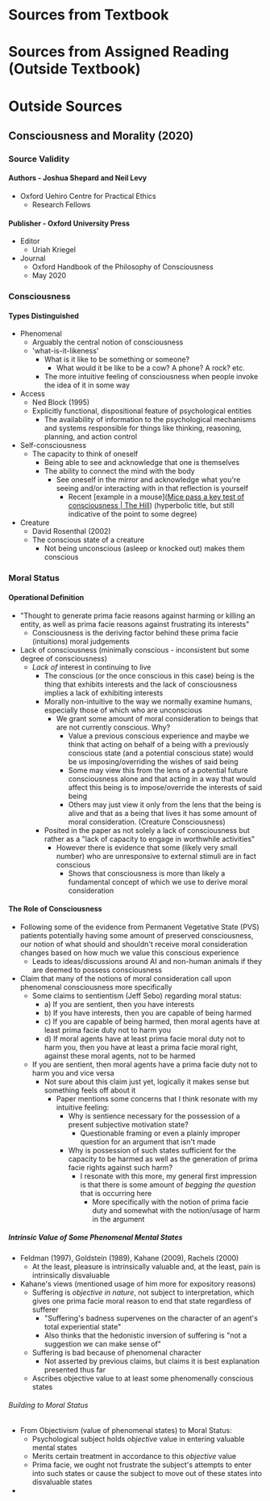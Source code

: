 # Sources from Textbook
# Sources from Assigned Reading (Outside Textbook)
# Outside Sources
## Consciousness and Morality (2020)
### Source Validity
#### Authors - Joshua Shepard and Neil Levy
- Oxford Uehiro Centre for Practical Ethics
	- Research Fellows
#### Publisher - Oxford University Press
- Editor
	- Uriah Kriegel
- Journal
	- Oxford Handbook of the Philosophy of Consciousness
	- May 2020
### Consciousness
#### Types Distinguished
- Phenomenal
	- Arguably the central notion of consciousness
	- 'what-is-it-likeness'
		- What is it like to be something or someone?
			- What would it be like to be a cow? A phone? A rock? etc.
		- The more intuitive feeling of consciousness when people invoke the idea of it in some way
- Access
	- Ned Block (1995)
	- Explicitly functional, dispositional feature of psychological entities
		- The availability of information to the psychological mechanisms and systems responsible for things like thinking, reasoning, planning, and action control
- Self-consciousness
	- The capacity to think of oneself
		- Being able to see and acknowledge that one is themselves
		- The ability to connect the mind with the body
			- See oneself in the mirror and acknowledge what you're seeing and/or interacting with in that reflection is yourself
				- Recent [example in a mouse]([Mice pass a key test of consciousness | The Hill](https://thehill.com/policy/equilibrium-sustainability/4342858-mice-pass-a-key-test-of-consciousness/)) (hyperbolic title, but still indicative of the point to some degree)
- Creature
	- David Rosenthal (2002)
	- The conscious state of a creature
		- Not being unconscious (asleep or knocked out) makes them conscious
### Moral Status
#### Operational Definition
- "Thought to generate prima facie reasons against harming or killing an entity, as well as prima facie reasons against frustrating its interests"
	- Consciousness is the deriving factor behind these prima facie (intuitions) moral judgements
- Lack of consciousness (minimally conscious - inconsistent but some degree of consciousness)
	- *Lack of*  interest in continuing to live
		- The conscious (or the once conscious in this case) being is the thing that exhibits interests and the lack of consciousness implies a lack of exhibiting interests
		- Morally non-intuitive to the way we normally examine humans, especially those of which who are unconscious
			- We grant some amount of moral consideration to beings that are not currently conscious. Why?
				- Value a previous conscious experience and maybe we think that acting on behalf of a being with a previously conscious state (and a potential conscious state) would be us imposing/overriding the wishes of said being
				- Some may view this from the lens of a potential future consciousness alone and that acting in a way that would affect this being is to impose/override the interests of said being
				- Others may just view it only from the lens that the being is alive and that as a being that lives it has some amount of moral consideration. (Creature Consciousness)
		- Posited in the paper as not solely a lack of consciousness but rather as a "lack of capacity to engage in worthwhile activities"
			- However there is evidence that some (likely very small number) who are unresponsive to external stimuli are in fact conscious
				- Shows that consciousness is more than likely a fundamental concept of which we use to derive moral consideration
#### The Role of Consciousness
- Following some of the evidence from Permanent Vegetative State (PVS) patients potentially having some amount of preserved consciousness, our notion of what should and shouldn't receive moral consideration changes based on how much we value this conscious experience
	- Leads to ideas/discussions around AI and non-human animals if they are deemed to possess consciousness
- Claim that many of the notions of moral consideration call upon phenomenal consciousness more specifically
	- Some claims to sentientism (Jeff Sebo) regarding moral status:
		- a) If you are sentient, then you have interests
		- b) If you have interests, then you are capable of being harmed
		- c) If you are capable of being harmed, then moral agents have at least prima facie duty not to harm you
		- d) If moral agents have at least prima facie moral duty not to harm you, then you have at least a prima facie moral right, against these moral agents, not to be harmed
	- If you are sentient, then moral agents have a prima facie duty not to harm you and vice versa
		- Not sure about this claim just yet, logically it makes sense but something feels off about it
			- Paper mentions some concerns that I think resonate with my intuitive feeling:
				- Why is sentience necessary for the possession of a present subjective motivation state?
					- Questionable framing or even a plainly improper question for an argument that isn't made
				- Why is possession of such states sufficient for the capacity to be harmed as well as the generation of prima facie rights against such harm?
					- I resonate with this more, my general first impression is that there is some amount of *begging the question* that is occurring here
						- More specifically with the notion of prima facie duty and somewhat with the notion/usage of harm in the argument
##### Intrinsic Value of Some Phenomenal Mental States
- Feldman (1997), Goldstein (1989), Kahane (2009), Rachels (2000)
	- At the least, pleasure is intrinsically valuable and, at the least, pain is intrinsically disvaluable
- Kahane's views (mentioned usage of him more for expository reasons)
	- Suffering is *objective in nature*, not subject to interpretation, which gives one prima facie moral reason to end that state regardless of sufferer
		- "Suffering's badness supervenes on the character of an agent's total experiential state"
		- Also thinks that the hedonistic inversion of suffering is "not a suggestion we can make sense of"
	- Suffering is bad because of phenomenal character
		- Not asserted by previous claims, but claims it is best explanation presented thus far
	- Ascribes objective value to at least some phenomenally conscious states
###### Building to Moral Status
- From Objectivism (value of phenomenal states) to Moral Status:
	- Psychological subject holds *objective* value in entering valuable mental states
	- Merits certain treatment in accordance to this *objective* value
	- Prima facie, we ought not frustrate the subject's attempts to enter into such states or cause the subject to move out of these states into disvaluable states
- 